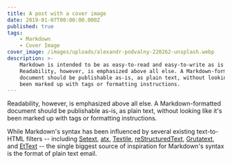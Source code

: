 ```yaml
---
title: A post with a cover image
date: 2019-01-07T00:00:00.000Z
published: true
tags:
    - Markdown
    - Cover Image
cover_image: /images/uploads/alexandr-podvalny-220262-unsplash.webp
description: >-
    Markdown is intended to be as easy-to-read and easy-to-write as is feasible.
    Readability, however, is emphasized above all else. A Markdown-formatted
    document should be publishable as-is, as plain text, without looking like it's
    been marked up with tags or formatting instructions.
---
```


Readability, however, is emphasized above all else. A Markdown-formatted
document should be publishable as-is, as plain text, without looking
like it's been marked up with tags or formatting instructions.

While Markdown's syntax has been influenced by several existing text-to-HTML filters -- including [Setext](http://docutils.sourceforge.net/mirror/setext.html), [atx](http://www.aaronsw.com/2002/atx/), [Textile](http://textism.com/tools/textile/), [reStructuredText](http://docutils.sourceforge.net/rst.html),
[Grutatext](http://www.triptico.com/software/grutatxt.html), and [EtText](http://ettext.taint.org/doc/) -- the single biggest source of
inspiration for Markdown's syntax is the format of plain text email.
